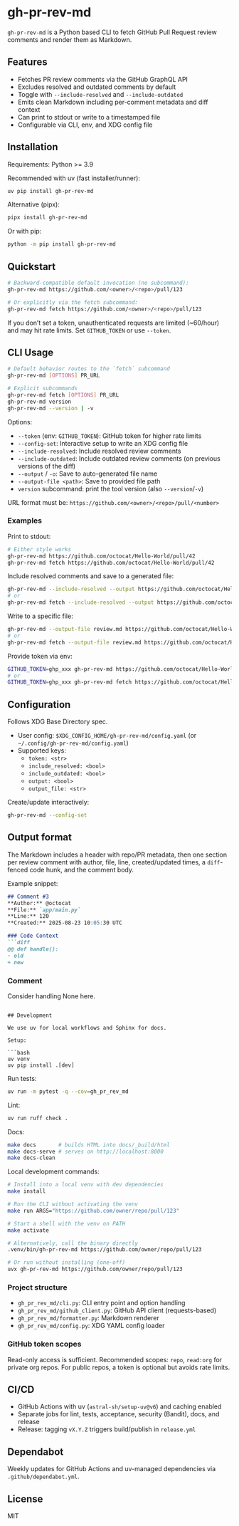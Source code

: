 # gh-pr-rev-md

`gh-pr-rev-md` is a Python based CLI to fetch GitHub Pull Request review comments and render them as Markdown.

## Features

- Fetches PR review comments via the GitHub GraphQL API
- Excludes resolved and outdated comments by default
- Toggle with `--include-resolved` and `--include-outdated`
- Emits clean Markdown including per-comment metadata and diff context
- Can print to stdout or write to a timestamped file
- Configurable via CLI, env, and XDG config file

## Installation

Requirements: Python >= 3.9

Recommended with uv (fast installer/runner):

```bash
uv pip install gh-pr-rev-md
```

Alternative (pipx):

```bash
pipx install gh-pr-rev-md
```

Or with pip:

```bash
python -m pip install gh-pr-rev-md
```

## Quickstart

```bash
# Backward-compatible default invocation (no subcommand):
gh-pr-rev-md https://github.com/<owner>/<repo>/pull/123

# Or explicitly via the fetch subcommand:
gh-pr-rev-md fetch https://github.com/<owner>/<repo>/pull/123
```

If you don’t set a token, unauthenticated requests are limited (~60/hour) and may hit rate limits. Set `GITHUB_TOKEN` or use `--token`.

## CLI Usage

```bash
# Default behavior routes to the `fetch` subcommand
gh-pr-rev-md [OPTIONS] PR_URL

# Explicit subcommands
gh-pr-rev-md fetch [OPTIONS] PR_URL
gh-pr-rev-md version
gh-pr-rev-md --version | -v
```

Options:
- `--token` (env: `GITHUB_TOKEN`): GitHub token for higher rate limits
- `--config-set`: Interactive setup to write an XDG config file
- `--include-resolved`: Include resolved review comments
- `--include-outdated`: Include outdated review comments (on previous versions of the diff)
- `--output` / `-o`: Save to auto-generated file name
- `--output-file <path>`: Save to provided file path
 - `version` subcommand: print the tool version (also `--version`/`-v`)

URL format must be: `https://github.com/<owner>/<repo>/pull/<number>`

### Examples

Print to stdout:

```bash
# Either style works
gh-pr-rev-md https://github.com/octocat/Hello-World/pull/42
gh-pr-rev-md fetch https://github.com/octocat/Hello-World/pull/42
```

Include resolved comments and save to a generated file:

```bash
gh-pr-rev-md --include-resolved --output https://github.com/octocat/Hello-World/pull/42
# or
gh-pr-rev-md fetch --include-resolved --output https://github.com/octocat/Hello-World/pull/42
```

Write to a specific file:

```bash
gh-pr-rev-md --output-file review.md https://github.com/octocat/Hello-World/pull/42
# or
gh-pr-rev-md fetch --output-file review.md https://github.com/octocat/Hello-World/pull/42
```

Provide token via env:

```bash
GITHUB_TOKEN=ghp_xxx gh-pr-rev-md https://github.com/octocat/Hello-World/pull/42
# or
GITHUB_TOKEN=ghp_xxx gh-pr-rev-md fetch https://github.com/octocat/Hello-World/pull/42
```

## Configuration

Follows XDG Base Directory spec.

- User config: `$XDG_CONFIG_HOME/gh-pr-rev-md/config.yaml` (or `~/.config/gh-pr-rev-md/config.yaml`)
- Supported keys:
  - `token: <str>`
  - `include_resolved: <bool>`
  - `include_outdated: <bool>`
  - `output: <bool>`
  - `output_file: <str>`

Create/update interactively:

```bash
gh-pr-rev-md --config-set
```

## Output format

The Markdown includes a header with repo/PR metadata, then one section per review comment with author, file, line, created/updated times, a `diff`-fenced code hunk, and the comment body.

Example snippet:

```markdown
## Comment #3
**Author:** @octocat
**File:** `app/main.py`
**Line:** 120
**Created:** 2025-08-23 10:05:30 UTC

### Code Context
```diff
@@ def handle():
- old
+ new
```

### Comment
Consider handling None here.
```

## Development

We use uv for local workflows and Sphinx for docs.

Setup:

```bash
uv venv
uv pip install .[dev]
```

Run tests:

```bash
uv run -m pytest -q --cov=gh_pr_rev_md
```

Lint:

```bash
uv run ruff check .
```

Docs:

```bash
make docs       # builds HTML into docs/_build/html
make docs-serve # serves on http://localhost:8000
make docs-clean
```

Local development commands:

```bash
# Install into a local venv with dev dependencies
make install

# Run the CLI without activating the venv
make run ARGS="https://github.com/owner/repo/pull/123"

# Start a shell with the venv on PATH
make activate

# Alternatively, call the binary directly
.venv/bin/gh-pr-rev-md https://github.com/owner/repo/pull/123

# Or run without installing (one-off)
uvx gh-pr-rev-md https://github.com/owner/repo/pull/123
```

### Project structure

- `gh_pr_rev_md/cli.py`: CLI entry point and option handling
- `gh_pr_rev_md/github_client.py`: GitHub API client (requests-based)
- `gh_pr_rev_md/formatter.py`: Markdown renderer
- `gh_pr_rev_md/config.py`: XDG YAML config loader

### GitHub token scopes

Read-only access is sufficient. Recommended scopes: `repo`, `read:org` for private org repos. For public repos, a token is optional but avoids rate limits.

## CI/CD

- GitHub Actions with uv (`astral-sh/setup-uv@v6`) and caching enabled
- Separate jobs for lint, tests, acceptance, security (Bandit), docs, and release
- Release: tagging `vX.Y.Z` triggers build/publish in `release.yml`

## Dependabot

Weekly updates for GitHub Actions and uv-managed dependencies via `.github/dependabot.yml`.

## License

MIT
